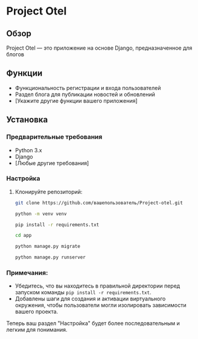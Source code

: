 # Project Otel

## Обзор
Project Otel — это приложение на основе Django, предназначенное для блогов
## Функции
- Функциональность регистрации и входа пользователей
- Раздел блога для публикации новостей и обновлений
- [Укажите другие функции вашего приложения]

## Установка

### Предварительные требования
- Python 3.x
- Django
- [Любые другие требования]

### Настройка
1. Клонируйте репозиторий:
   ```bash
   git clone https://github.com/вашепользователь/Project-otel.git

   python -m venv venv

   pip install -r requirements.txt

   cd app

   python manage.py migrate

   python manage.py runserver

### Примечания:
- Убедитесь, что вы находитесь в правильной директории перед запуском команды `pip install -r requirements.txt`.
- Добавлены шаги для создания и активации виртуального окружения, чтобы пользователи могли изолировать зависимости вашего проекта.

Теперь ваш раздел "Настройка" будет более последовательным и легким для понимания.
